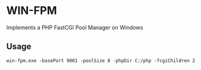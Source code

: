# WIN-FPM
Implements a PHP FastCGI Pool Manager on Windows

## Usage

```html
win-fpm.exe -basePort 9001 -poolSize 8 -phpDir C:/php -fcgiChildren 2
```
